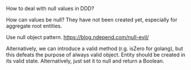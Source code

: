 How to deal with null values in DDD?

How can values be null? They have not been created yet, especially for aggregate root entities.

Use null object pattern. https://blog.ndepend.com/null-evil/


Alternatively, we can introduce a valid method (r.g. isZero for golang), but this defeats the purpose of always valid object. Entity should be created in its valid state. Alternatively, just set it to null and return a Boolean.
